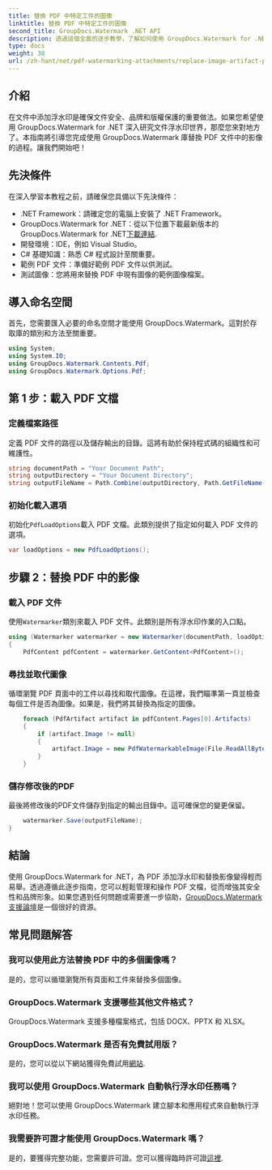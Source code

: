 ```yaml
---
title: 替換 PDF 中特定工件的圖像
linktitle: 替換 PDF 中特定工件的圖像
second_title: GroupDocs.Watermark .NET API
description: 透過這個全面的逐步教學，了解如何使用 GroupDocs.Watermark for .NET 取代 PDF 文件中的圖像。
type: docs
weight: 38
url: /zh-hant/net/pdf-watermarking-attachments/replace-image-artifact-pdf/
---
```

## 介紹
在文件中添加浮水印是確保文件安全、品牌和版權保護的重要做法。如果您希望使用 GroupDocs.Watermark for .NET 深入研究文件浮水印世界，那麼您來對地方了。本指南將引導您完成使用 GroupDocs.Watermark 庫替換 PDF 文件中的影像的過程。讓我們開始吧！
## 先決條件
在深入學習本教程之前，請確保您具備以下先決條件：
- .NET Framework：請確定您的電腦上安裝了 .NET Framework。
-  GroupDocs.Watermark for .NET：從以下位置下載最新版本的 GroupDocs.Watermark for .NET[下載連結](https://releases.groupdocs.com/Watermark/net/).
- 開發環境：IDE，例如 Visual Studio。
- C# 基礎知識：熟悉 C# 程式設計至關重要。
- 範例 PDF 文件：準備好範例 PDF 文件以供測試。
- 測試圖像：您將用來替換 PDF 中現有圖像的範例圖像檔案。
## 導入命名空間
首先，您需要匯入必要的命名空間才能使用 GroupDocs.Watermark。這對於存取庫的類別和方法至關重要。
```csharp
using System;
using System.IO;
using GroupDocs.Watermark.Contents.Pdf;
using GroupDocs.Watermark.Options.Pdf;
```

## 第 1 步：載入 PDF 文檔
### 定義檔案路徑
定義 PDF 文件的路徑以及儲存輸出的目錄。這將有助於保持程式碼的組織性和可維護性。
```csharp
string documentPath = "Your Document Path";
string outputDirectory = "Your Document Directory";
string outputFileName = Path.Combine(outputDirectory, Path.GetFileName(documentPath));
```
### 初始化載入選項
初始化`PdfLoadOptions`載入 PDF 文檔。此類別提供了指定如何載入 PDF 文件的選項。
```csharp
var loadOptions = new PdfLoadOptions();
```
## 步驟 2：替換 PDF 中的影像
### 載入 PDF 文件
使用`Watermarker`類別來載入 PDF 文件。此類別是所有浮水印作業的入口點。
```csharp
using (Watermarker watermarker = new Watermarker(documentPath, loadOptions))
{
    PdfContent pdfContent = watermarker.GetContent<PdfContent>();
```
### 尋找並取代圖像
循環瀏覽 PDF 頁面中的工件以尋找和取代圖像。在這裡，我們瞄準第一頁並檢查每個工件是否為圖像。如果是，我們將其替換為指定的圖像。
```csharp
    foreach (PdfArtifact artifact in pdfContent.Pages[0].Artifacts)
    {
        if (artifact.Image != null)
        {
            artifact.Image = new PdfWatermarkableImage(File.ReadAllBytes("Your Image Path"));
        }
    }
```
### 儲存修改後的PDF
最後將修改後的PDF文件儲存到指定的輸出目錄中。這可確保您的變更保留。
```csharp
    watermarker.Save(outputFileName);
}
```

## 結論
使用 GroupDocs.Watermark for .NET，為 PDF 添加浮水印和替換影像變得輕而易舉。透過遵循此逐步指南，您可以輕鬆管理和操作 PDF 文檔，從而增強其安全性和品牌形象。如果您遇到任何問題或需要進一步協助，[GroupDocs.Watermark 支援論壇](https://forum.groupdocs.com/c/watermark/19)是一個很好的資源。
## 常見問題解答
### 我可以使用此方法替換 PDF 中的多個圖像嗎？
是的，您可以循環瀏覽所有頁面和工件來替換多個圖像。
### GroupDocs.Watermark 支援哪些其他文件格式？
GroupDocs.Watermark 支援多種檔案格式，包括 DOCX、PPTX 和 XLSX。
### GroupDocs.Watermark 是否有免費試用版？
是的，您可以從以下網站獲得免費試用[網站](https://releases.groupdocs.com/).
### 我可以使用 GroupDocs.Watermark 自動執行浮水印任務嗎？
絕對地！您可以使用 GroupDocs.Watermark 建立腳本和應用程式來自動執行浮水印任務。
### 我需要許可證才能使用 GroupDocs.Watermark 嗎？
是的，要獲得完整功能，您需要許可證。您可以獲得臨時許可證[這裡](https://purchase.groupdocs.com/temporary-license/).